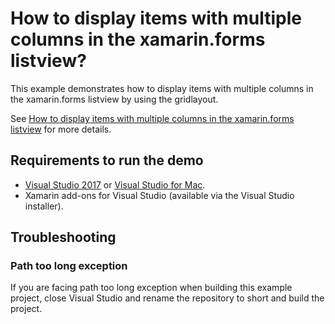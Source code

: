 # How to display items with multiple columns in the xamarin.forms listview?
This example demonstrates how to display items with multiple columns in the xamarin.forms listview by using the gridlayout.

See [How to display items with multiple columns in the xamarin.forms listview]() for more details.
## <a name="requirements-to-run-the-demo"></a>Requirements to run the demo ##

* [Visual Studio 2017](https://visualstudio.microsoft.com/downloads/) or [Visual Studio for Mac](https://visualstudio.microsoft.com/vs/mac/).
* Xamarin add-ons for Visual Studio (available via the Visual Studio installer).

## <a name="troubleshooting"></a>Troubleshooting ##
### Path too long exception
If you are facing path too long exception when building this example project, close Visual Studio and rename the repository to short and build the project.